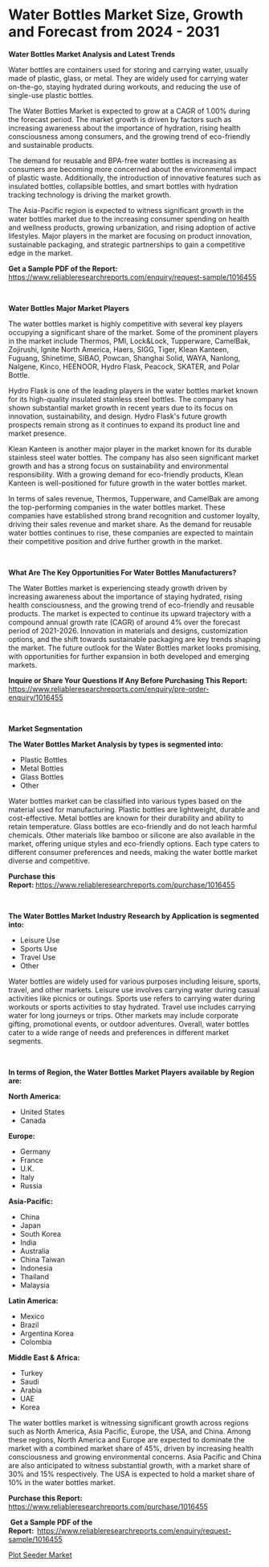 <p><h1>Water Bottles Market Size, Growth and Forecast from 2024 - 2031</h1></p><p><strong>Water Bottles Market Analysis and Latest Trends</strong></p>
<p><p>Water bottles are containers used for storing and carrying water, usually made of plastic, glass, or metal. They are widely used for carrying water on-the-go, staying hydrated during workouts, and reducing the use of single-use plastic bottles.</p><p>The Water Bottles Market is expected to grow at a CAGR of 1.00% during the forecast period. The market growth is driven by factors such as increasing awareness about the importance of hydration, rising health consciousness among consumers, and the growing trend of eco-friendly and sustainable products.</p><p>The demand for reusable and BPA-free water bottles is increasing as consumers are becoming more concerned about the environmental impact of plastic waste. Additionally, the introduction of innovative features such as insulated bottles, collapsible bottles, and smart bottles with hydration tracking technology is driving the market growth.</p><p>The Asia-Pacific region is expected to witness significant growth in the water bottles market due to the increasing consumer spending on health and wellness products, growing urbanization, and rising adoption of active lifestyles. Major players in the market are focusing on product innovation, sustainable packaging, and strategic partnerships to gain a competitive edge in the market.</p></p>
<p><strong>Get a Sample PDF of the Report:&nbsp;</strong> <a href="https://www.reliableresearchreports.com/enquiry/request-sample/1016455">https://www.reliableresearchreports.com/enquiry/request-sample/1016455</a></p>
<p>&nbsp;</p>
<p><strong>Water Bottles Major Market Players</strong></p>
<p><p>The water bottles market is highly competitive with several key players occupying a significant share of the market. Some of the prominent players in the market include Thermos, PMI, Lock&Lock, Tupperware, CamelBak, Zojirushi, Ignite North America, Haers, SIGG, Tiger, Klean Kanteen, Fuguang, Shinetime, SIBAO, Powcan, Shanghai Solid, WAYA, Nanlong, Nalgene, Kinco, HEENOOR, Hydro Flask, Peacock, SKATER, and Polar Bottle.</p><p>Hydro Flask is one of the leading players in the water bottles market known for its high-quality insulated stainless steel bottles. The company has shown substantial market growth in recent years due to its focus on innovation, sustainability, and design. Hydro Flask's future growth prospects remain strong as it continues to expand its product line and market presence.</p><p>Klean Kanteen is another major player in the market known for its durable stainless steel water bottles. The company has also seen significant market growth and has a strong focus on sustainability and environmental responsibility. With a growing demand for eco-friendly products, Klean Kanteen is well-positioned for future growth in the water bottles market.</p><p>In terms of sales revenue, Thermos, Tupperware, and CamelBak are among the top-performing companies in the water bottles market. These companies have established strong brand recognition and customer loyalty, driving their sales revenue and market share. As the demand for reusable water bottles continues to rise, these companies are expected to maintain their competitive position and drive further growth in the market.</p></p>
<p>&nbsp;</p>
<p><strong>What Are The Key Opportunities For Water Bottles Manufacturers?</strong></p>
<p><p>The Water Bottles market is experiencing steady growth driven by increasing awareness about the importance of staying hydrated, rising health consciousness, and the growing trend of eco-friendly and reusable products. The market is expected to continue its upward trajectory with a compound annual growth rate (CAGR) of around 4% over the forecast period of 2021-2026. Innovation in materials and designs, customization options, and the shift towards sustainable packaging are key trends shaping the market. The future outlook for the Water Bottles market looks promising, with opportunities for further expansion in both developed and emerging markets.</p></p>
<p><strong>Inquire or Share Your Questions If Any Before Purchasing This Report:</strong> <a href="https://www.reliableresearchreports.com/enquiry/pre-order-enquiry/1016455">https://www.reliableresearchreports.com/enquiry/pre-order-enquiry/1016455</a></p>
<p>&nbsp;</p>
<p><strong>Market Segmentation</strong></p>
<p><strong>The Water Bottles Market Analysis by types is segmented into:</strong></p>
<p><ul><li>Plastic Bottles</li><li>Metal Bottles</li><li>Glass Bottles</li><li>Other</li></ul></p>
<p><p>Water bottles market can be classified into various types based on the material used for manufacturing. Plastic bottles are lightweight, durable and cost-effective. Metal bottles are known for their durability and ability to retain temperature. Glass bottles are eco-friendly and do not leach harmful chemicals. Other materials like bamboo or silicone are also available in the market, offering unique styles and eco-friendly options. Each type caters to different consumer preferences and needs, making the water bottle market diverse and competitive.</p></p>
<p><strong>Purchase this Report:&nbsp;</strong><a href="https://www.reliableresearchreports.com/purchase/1016455">https://www.reliableresearchreports.com/purchase/1016455</a></p>
<p>&nbsp;</p>
<p><strong>The Water Bottles Market Industry Research by Application is segmented into:</strong></p>
<p><ul><li>Leisure Use</li><li>Sports Use</li><li>Travel Use</li><li>Other</li></ul></p>
<p><p>Water bottles are widely used for various purposes including leisure, sports, travel, and other markets. Leisure use involves carrying water during casual activities like picnics or outings. Sports use refers to carrying water during workouts or sports activities to stay hydrated. Travel use includes carrying water for long journeys or trips. Other markets may include corporate gifting, promotional events, or outdoor adventures. Overall, water bottles cater to a wide range of needs and preferences in different market segments.</p></p>
<p>&nbsp;</p>
<p><strong>In terms of Region, the Water Bottles Market Players available by Region are:</strong></p>
<p>
    <p> <strong> North America: </strong>
        <ul>
            <li>United States</li>
            <li>Canada</li>
        </ul>
        </p> 
    <p> <strong> Europe: </strong>
        <ul>
            <li>Germany</li>
            <li>France</li>
            <li>U.K.</li>
            <li>Italy</li>
            <li>Russia</li>
        </ul>
        </p> 
    <p> <strong> Asia-Pacific: </strong>
        <ul>
            <li>China</li>
            <li>Japan</li>
            <li>South Korea</li>
            <li>India</li>
            <li>Australia</li>
            <li>China Taiwan</li>
            <li>Indonesia</li>
            <li>Thailand</li>
            <li>Malaysia</li>
        </ul>
        </p> 
    <p> <strong> Latin America: </strong>
        <ul>
            <li>Mexico</li>
            <li>Brazil</li>
            <li>Argentina Korea</li>
            <li>Colombia</li>
        </ul>
        </p> 
    <p> <strong> Middle East & Africa: </strong>
        <ul>
            <li>Turkey</li>
            <li>Saudi</li>
            <li>Arabia</li>
            <li>UAE</li>
            <li>Korea</li>
        </ul>
    </p>
    </p>
<p><p>The water bottles market is witnessing significant growth across regions such as North America, Asia Pacific, Europe, the USA, and China. Among these regions, North America and Europe are expected to dominate the market with a combined market share of 45%, driven by increasing health consciousness and growing environmental concerns. Asia Pacific and China are also anticipated to witness substantial growth, with a market share of 30% and 15% respectively. The USA is expected to hold a market share of 10% in the water bottles market.</p></p>
<p><strong>Purchase this Report: </strong><a href="https://www.reliableresearchreports.com/purchase/1016455">https://www.reliableresearchreports.com/purchase/1016455</a></p>
<p>&nbsp;<strong>Get a Sample PDF of the Report:&nbsp;&nbsp;</strong><a href="https://www.reliableresearchreports.com/enquiry/request-sample/1016455">https://www.reliableresearchreports.com/enquiry/request-sample/1016455</a></p>
<p><strong></strong></p>
<p><p><a href="https://gamy-alyssum-396.notion.site/Plot-Seeder-Market-Insights-Market-Players-and-Forecast-Till-2031-e1d54180a916455fb15da6037db821b3">Plot Seeder Market</a></p></p>